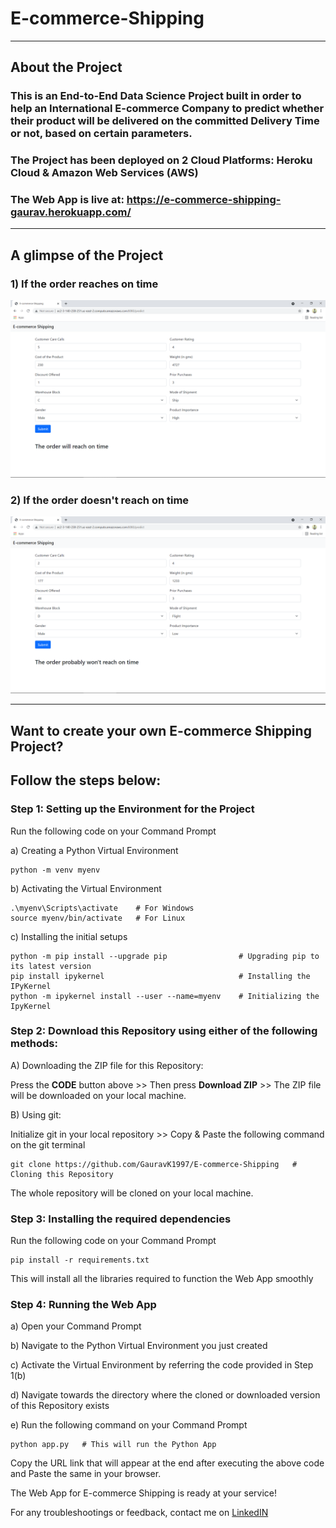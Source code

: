 # E-commerce-Shipping
---

## About the Project

### This is an End-to-End Data Science Project built in order to help an International E-commerce Company to predict  whether their product will be delivered on the committed Delivery Time or not, based on certain parameters.

### The Project has been deployed on 2 Cloud Platforms: Heroku Cloud & Amazon Web Services (AWS)

### The Web App is live at: https://e-commerce-shipping-gaurav.herokuapp.com/

---

## A glimpse of the Project

### 1) If the order reaches on time

![alt text](https://github.com/GauravK1997/E-commerce-Shipping/blob/master/images/E-commerce%20-%20Will%20reach%20on%20time.png)

### 2) If the order doesn't reach on time

![alt text](https://github.com/GauravK1997/E-commerce-Shipping/blob/master/images/E-commerce%20-%20Won't%20reach%20on%20time.png)

---

## Want to create your own E-commerce Shipping Project?
## Follow the steps below:

### Step 1: Setting up the Environment for the Project

Run the following code on your Command Prompt

a) Creating a Python Virtual Environment
```
python -m venv myenv
```
b) Activating the Virtual Environment
```
.\myenv\Scripts\activate    # For Windows
source myenv/bin/activate   # For Linux
```
c) Installing the initial setups
```
python -m pip install --upgrade pip                # Upgrading pip to its latest version
pip install ipykernel                              # Installing the IPyKernel
python -m ipykernel install --user --name=myenv    # Initializing the IpyKernel
```

### Step 2: Download this Repository using either of the following methods:

A) Downloading the ZIP file for this Repository:

Press the **CODE** button above >> Then press **Download ZIP** >> The ZIP file will be downloaded on your local machine.

B) Using git:

Initialize git in your local repository >> Copy & Paste the following command on the git terminal

```
git clone https://github.com/GauravK1997/E-commerce-Shipping   # Cloning this Repository
```

The whole repository will be cloned on your local machine.

### Step 3: Installing the required dependencies

Run the following code on your Command Prompt
```
pip install -r requirements.txt
```
This will install all the libraries required to function the Web App smoothly

### Step 4: Running the Web App

a) Open your Command Prompt

b) Navigate to the Python Virtual Environment you just created

c) Activate the Virtual Environment by referring the code provided in Step 1(b)

d) Navigate towards the directory where the cloned or downloaded version of this Repository exists

e) Run the following command on your Command Prompt

```
python app.py   # This will run the Python App
```
Copy the URL link that will appear at the end after executing the above code and Paste the same in your browser.

The Web App for E-commerce Shipping is ready at your service!

For any troubleshootings or feedback, contact me on [LinkedIN](https://www.linkedin.com/in/gaurav-kamble-data-science-101/)
